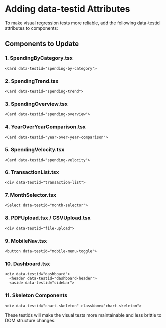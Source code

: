 # Adding data-testid Attributes

To make visual regression tests more reliable, add the following data-testid attributes to components:

## Components to Update

### 1. SpendingByCategory.tsx

```tsx
<Card data-testid="spending-by-category">
```

### 2. SpendingTrend.tsx

```tsx
<Card data-testid="spending-trend">
```

### 3. SpendingOverview.tsx

```tsx
<Card data-testid="spending-overview">
```

### 4. YearOverYearComparison.tsx

```tsx
<Card data-testid="year-over-year-comparison">
```

### 5. SpendingVelocity.tsx

```tsx
<Card data-testid="spending-velocity">
```

### 6. TransactionList.tsx

```tsx
<div data-testid="transaction-list">
```

### 7. MonthSelector.tsx

```tsx
<Select data-testid="month-selector">
```

### 8. PDFUpload.tsx / CSVUpload.tsx

```tsx
<div data-testid="file-upload">
```

### 9. MobileNav.tsx

```tsx
<button data-testid="mobile-menu-toggle">
```

### 10. Dashboard.tsx

```tsx
<div data-testid="dashboard">
  <header data-testid="dashboard-header">
  <aside data-testid="sidebar">
```

### 11. Skeleton Components

```tsx
<div data-testid="chart-skeleton" className="chart-skeleton">
```

These testids will make the visual tests more maintainable and less brittle to DOM structure changes.
